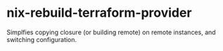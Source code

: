 # nix-rebuild-terraform-provider

Simplfies copying closure (or building remote) on remote instances, and switching configuration.
